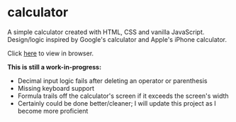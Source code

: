 # calculator

A simple calculator created with HTML, CSS and vanilla JavaScript.  Design/logic inspired by Google's calculator and Apple's iPhone calculator.

Click [here](https://390z.github.io/calculator/) to view in browser.

**This is still a work-in-progress:**

  - Decimal input logic fails after deleting an operator or parenthesis
  - Missing keyboard support
  - Formula trails off the calculator's screen if it exceeds the screen's width
  - Certainly could be done better/cleaner; I will update this project as I become more proficient